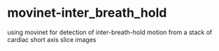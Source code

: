 # movinet-inter_breath_hold
using movinet for detection of inter-breath-hold motion from a stack of cardiac short axis slice images
